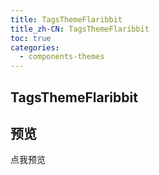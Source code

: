 ```yaml
---
title: TagsThemeFlaribbit
title_zh-CN: TagsThemeFlaribbit
toc: true
categories:
  - components-themes
---
```


## TagsThemeFlaribbit

## 预览

<AppLink to="/tags?theme=flaribbit">
  <SakuraButton>点我预览</SakuraButton>
</AppLink>
